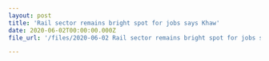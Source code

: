 ```yaml
---
layout: post
title: 'Rail sector remains bright spot for jobs says Khaw'
date: 2020-06-02T00:00:00.000Z
file_url: '/files/2020-06-02 Rail sector remains bright spot for jobs says Khaw.pdf'

---
```


